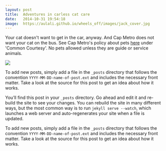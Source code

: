```yaml
---
layout: post
title:  Adventures in carless cat care
date:   2014-10-31 19:54:18
image:  https://aulali.github.io/wheels_off/images/jack_cover.jpg
---
```


Your cat doesn't want to get in the car, anyway. And Cap Metro does not want your cat on the bus. See Cap Metro's policy about pets <a href="https://www.capmetro.org/rules/">here</a> under 'Common Courtesy'. No pets allowed unless they are guide or service animals.

<img class="body-image" src="/wheels_off/images/jack_exam.jpg"/>

To add new posts, simply add a file in the `_posts` directory that follows the convention `YYYY-MM-DD-name-of-post.ext` and includes the necessary front matter. Take a look at the source for this post to get an idea about how it works.

You’ll find this post in your `_posts` directory. Go ahead and edit it and re-build the site to see your changes. You can rebuild the site in many different ways, but the most common way is to run `jekyll serve --watch`, which launches a web server and auto-regenerates your site when a file is updated.

To add new posts, simply add a file in the `_posts` directory that follows the convention `YYYY-MM-DD-name-of-post.ext` and includes the necessary front matter. Take a look at the source for this post to get an idea about how it works.
